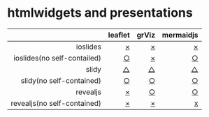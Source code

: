htmlwidgets and presentations
================================

|             | leaflet    | grViz       | mermaidjs  |
|------------:|-----------:|------------:|-----------:|
| ioslides    | [×][io_lf1]| [×][io_gv1] | [×][io_mm1]|
| ioslides(no self-contailed) | [○][io_lf2]| [×][io_gv2] | [○][io_mm2]|
| slidy    | [△][sl_lf1]| [△][sl_gv1] | [△][sl_mm1]|
| slidy(no self-contained) | [○][sl_lf2]| [○][sl_gv2] | [○][sl_mm2]|
| revealjs    | [×][rv_lf1]| [○][rv_gv1] | [○][rv_mm1]|
| revealjs(no self-contained) | [×][rv_lf2]| [×][rv_gv2] | [x][rv_mm2]|

[io_lf1]:https://yutannihilation.github.io/presentation_with_htmlwidgets_test/leaflet_ioslides.html
[io_gv1]:https://yutannihilation.github.io/presentation_with_htmlwidgets_test/grViz_ioslides.html
[io_mm1]:https://yutannihilation.github.io/presentation_with_htmlwidgets_test/mermaid_ioslides.html
[io_lf2]:https://yutannihilation.github.io/presentation_with_htmlwidgets_test/leaflet_ioslides_noselfcontained.html
[io_gv2]:https://yutannihilation.github.io/presentation_with_htmlwidgets_test/grViz_ioslides_noselfcontained.html
[io_mm2]:https://yutannihilation.github.io/presentation_with_htmlwidgets_test/mermaid_ioslides_noselfcontained.html
[sl_lf1]:https://yutannihilation.github.io/presentation_with_htmlwidgets_test/leaflet_slidy.html
[sl_gv1]:https://yutannihilation.github.io/presentation_with_htmlwidgets_test/grViz_slidy.html
[sl_mm1]:https://yutannihilation.github.io/presentation_with_htmlwidgets_test/mermaid_slidy.html
[sl_lf2]:https://yutannihilation.github.io/presentation_with_htmlwidgets_test/leaflet_slidy_noselfcontained.html
[sl_gv2]:https://yutannihilation.github.io/presentation_with_htmlwidgets_test/grViz_slidy_noselfcontained.html
[sl_mm2]:https://yutannihilation.github.io/presentation_with_htmlwidgets_test/mermaid_slidy_noselfcontained.html
[rv_lf1]:https://yutannihilation.github.io/presentation_with_htmlwidgets_test/leaflet_revealjs.html
[rv_gv1]:https://yutannihilation.github.io/presentation_with_htmlwidgets_test/grViz_revealjs.html
[rv_mm1]:https://yutannihilation.github.io/presentation_with_htmlwidgets_test/mermaid_revealjs.html
[rv_lf2]:https://yutannihilation.github.io/presentation_with_htmlwidgets_test/leaflet_revealjs_noselfcontained.html
[rv_gv2]:https://yutannihilation.github.io/presentation_with_htmlwidgets_test/grViz_revealjs_noselfcontained.html
[rv_mm2]:https://yutannihilation.github.io/presentation_with_htmlwidgets_test/mermaid_revealjs_noselfcontained.html